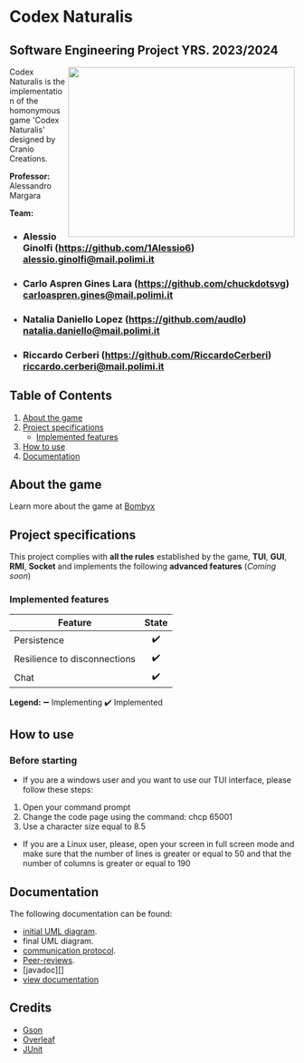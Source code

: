 # Codex Naturalis

## Software Engineering Project YRS. 2023/2024

<p align="right">
<img align="right" width="400" height="300" src="https://github.com/RiccardoCerberi/IS24-AM34/blob/main/deliveries/git/codex_game.jpeg">

Codex Naturalis is the implementation of the homonymous game 'Codex Naturalis' designed by Cranio Creations.

**Professor:** Alessandro Margara

**Team:**
- ### Alessio Ginolfi (https://github.com/1Alessio6)<br>alessio.ginolfi@mail.polimi.it
- ### Carlo Aspren Gines Lara (https://github.com/chuckdotsvg)<br>carloaspren.gines@mail.polimi.it
- ### Natalia Daniello Lopez (https://github.com/audlo)<br>natalia.daniello@mail.polimi.it
- ### Riccardo Cerberi (https://github.com/RiccardoCerberi)<br>riccardo.cerberi@mail.polimi.it
[//]: <> (todo add person code and github nickname)
  
</p>

## Table of Contents

1. [About the game](#about-the-game)
2. [Project specifications](#project-specifications)
   * [Implemented features](#implemented-features)
3. [How to use](#how-to-use)
4. [Documentation](#documentation)

## About the game

Learn more about the game at [Bombyx][1]

## Project specifications

This project complies with **all the rules** established by the game, **TUI**, **GUI**, **RMI**, **Socket** and implements the following **advanced features** (*Coming soon*)

### Implemented features

| Feature                      | State |
|------------------------------|:-----:|
| Persistence                  |  ✔️   |
| Resilience to disconnections |  ✔️   |
| Chat                         |  ✔️   |

**Legend:**
➖ Implementing
✔️ Implemented

## How to use

### Before starting
* If you are a windows user and you want to use our TUI interface, please follow these steps:

1. Open your command prompt
2. Change the code page using the command: chcp 65001
3. Use a character size equal to 8.5

* If you are a Linux user, please, open your screen in full screen mode and make sure that the number of lines is greater or equal to 50 and that the number of columns is greater or equal to 190


## Documentation

The following documentation can be found:

* [initial UML diagram][6].
* final UML diagram.
* [communication protocol][8].
* [Peer-reviews][9].
* [javadoc][]
* [view documentation][14]

 ## Credits
 * [Gson][10]
 * [Overleaf][11]
 * [JUnit][12]


[1]:https://studiobombyx.com/en/jeu/codex-naturalis-2/                             "Bombyx"
[2]:https://github.com/RiccardoCerberi 
[3]:https://github.com/chuckdotsvg
[4]:https://github.com/1Alessio6
[5]:https://github.com/audlo
[6]:https://github.com/RiccardoCerberi/IS24-AM34/tree/1-uml/deliveries/UML         "initial UML diagram"
[8]:https://github.com/RiccardoCerberi/IS24-AM34/blob/main/deliveries/communication%20protocol/final%20communication%20protocol.pdf
[9]:https://github.com/RiccardoCerberi/IS24-AM34/tree/main/deliveries/peer-review  "Peer-reviews"
[10]:https://github.com/google/gson/commit/e8cdabf296cd4c2c1550ed76cf27a1a8e0c4ec59
[11]:https://www.overleaf.com/
[12]:https://junit.org/junit5/
[14]:https://github.com/RiccardoCerberi/IS24-AM34/tree/main/deliveries/view%20documentation
